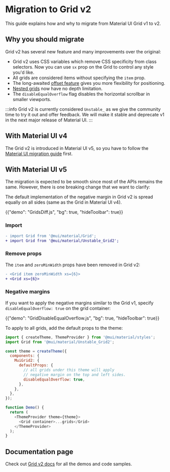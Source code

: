 # Migration to Grid v2

<p class="description">This guide explains how and why to migrate from Material UI Grid v1 to v2.</p>

## Why you should migrate

Grid v2 has several new feature and many improvements over the original:

- Grid v2 uses CSS variables which remove CSS specificity from class selectors. Now you can use `sx` prop on the Grid to control any style you'd like.
- All grids are considered items without specifying the `item` prop.
- The long-awaited [offset feature](/material-ui/react-grid2/#offset) gives you more flexibility for positioning.
- [Nested grids](/material-ui/react-grid2/#nested-grid) now have no depth limitation.
- The `disableEqualOverflow` flag disables the horizontal scrollbar in smaller viewports.

:::info Grid v2 is currently considered `Unstable_` as we give the community time to try it out and offer feedback. We will make it stable and deprecate v1 in the next major release of Material UI. :::

## With Material UI v4

The Grid v2 is introduced in Material UI v5, so you have to follow the [Material UI migration guide](/material-ui/migration/migration-v4/) first.

## With Material UI v5

The migration is expected to be smooth since most of the APIs remains the same. However, there is one breaking change that we want to clarify:

The default implementation of the negative margin in Grid v2 is spread equally on all sides (same as the Grid in Material UI v4).

{{"demo": "GridsDiff.js", "bg": true, "hideToolbar": true}}

### Import

```diff
- import Grid from '@mui/material/Grid';
+ import Grid from '@mui/material/Unstable_Grid2';
```

### Remove props

The `item` and `zeroMinWidth` props have been removed in Grid v2:

```diff
- <Grid item zeroMinWidth xs={6}>
+ <Grid xs={6}>
```

### Negative margins

If you want to apply the negative margins similar to the Grid v1, specify `disableEqualOverflow: true` on the grid container:

{{"demo": "GridDisableEqualOverflow.js", "bg": true, "hideToolbar": true}}

To apply to all grids, add the default props to the theme:

```js
import { createTheme, ThemeProvider } from '@mui/material/styles';
import Grid from '@mui/material/Unstable_Grid2';

const theme = createTheme({
  components: {
    MuiGrid2: {
      defaultProps: {
        // all grids under this theme will apply
        // negative margin on the top and left sides.
        disableEqualOverflow: true,
      },
    },
  },
});

function Demo() {
  return (
    <ThemeProvider theme={theme}>
      <Grid container>...grids</Grid>
    </ThemeProvider>
  );
}
```

## Documentation page

Check out [Grid v2 docs](/material-ui/react-grid2/#fluid-grids) for all the demos and code samples.
